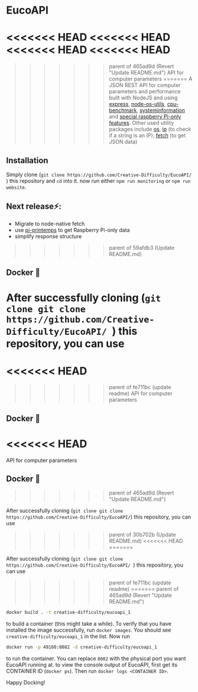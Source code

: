 # EucoAPI
<<<<<<< HEAD
<<<<<<< HEAD
<<<<<<< HEAD
<<<<<<< HEAD
=======
>>>>>>> parent of 465ad9d (Revert "Update README.md")
 API for computer parameters
=======
  A JSON REST API for computer parameters and performance built with NodeJS and using [express](https://www.npmjs.com/package/express), [node-os-utils](https://www.npmjs.com/package/node-os-utils), [cpu-benchmark](https://www.npmjs.com/package/cpu-benchmark), [systeminformation](https://www.npmjs.com/package/systeminformation) and [special raspberry Pi-only features](https://www.npmjs.com/package/detect-rpi). Other used utility packages include [os](https://www.npmjs.com/package/os), [ip](https://www.npmjs.com/package/ip) (to check if a string is an IP), [fetch](https://www.npmjs.com/package/node-fetch) (to get JSON data)
  
## Installation
Simply clone (```git clone https://github.com/Creative-Difficulty/EucoAPI/ ```) this repository and ```cd``` into it. now run either ```npm run monitoring``` or ```npm run website```.
  
## Next release⚡️:
* Migrate to node-native fetch
* use [pi-printemps](https://www.npmjs.com/package/pi-printemps) to get Raspberry Pi-only data
* simplify response structure
>>>>>>> parent of 59afdb3 (Update README.md)
 
## Docker 🐳
 
 After successfully cloning (```git clone git clone https://github.com/Creative-Difficulty/EucoAPI/ ```) this repository, you can use 
=======

<<<<<<< HEAD
=======
>>>>>>> parent of fe711bc (update readme)
 API for computer parameters
 
## Docker 🐳
<<<<<<< HEAD
=======
 API for computer parameters

## Docker 🐳
>>>>>>> parent of 465ad9d (Revert "Update README.md")

 After successfully cloning (```git clone git clone https://github.com/Creative-Difficulty/EucoAPI/```) this repository, you can use

>>>>>>> parent of 30b702b (Update README.md)
<<<<<<< HEAD
=======
 
 After successfully cloning (```git clone git clone https://github.com/Creative-Difficulty/EucoAPI/ ```) this repository, you can use 
>>>>>>> parent of fe711bc (update readme)
=======
>>>>>>> parent of 465ad9d (Revert "Update README.md")
 ```bash
 docker build . -t creative-difficulty/eucoapi_1
 ```
 to build a container (this might take a while). To verify that you have installed the image successfully, run ```docker images```. You should see ```creative-difficulty/eucoapi_1``` in the list.
Now run 
 ```bash
docker run -p 49160:8082 -d creative-difficulty/eucoapi_1
 ```
 to run the container.
 You can replace ```8082``` with the physical port you want EucoAPI running at.
 to view the console output of EucoAPI, first get its CONTAINER ID (```docker ps```).
 Then run ```docker logs <CONTAINER ID>```. 
 
 Happy Docking!
